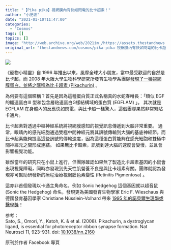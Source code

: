 ```yaml
---
title: "【Pika pika】視網膜內有快如閃電的比卡超素！"
author: "小肥波"
date: "2021-01-10T11:47:00"
categories:
  - "Cosmos"
tags: []
topics: []
image: "http://web.archive.org/web/2021im_/https://assets.thestandnews.com/media/photos/a_omdWB_SfltLus.png"
original_url: "thestandnews.com/cosmos/pika-pika-視網膜內有快如閃電的比卡超素"
---
```

![](http://web.archive.org/web/2021im_/https://assets.thestandnews.com/media/photos/a_omdWB_SfltLus.png)

《寵物小精靈》自 1996 年推出以來，風摩全球大小朋友，當中最受歡迎的自然是比卡超，而 2008 年大阪大學生物科學研究所發育生物學系團隊[發現了一種視網膜蛋白，並將之暱稱為比卡超素 (Pikachurin)](http://web.archive.org/web/20211229092158/https://doi.org/10.1038/nn.2160) 。

為何要有這個暱稱？首先是因為這種蛋白質正式名稱真的水蛇春咁長：「類似 EGF 的纖連蛋白III 型和包含層粘連蛋白G樣結構域的蛋白質 (EGFLAM) 」。 其次就是 EGFLAM 在身體內的反應快如閃電，與比卡超一樣驚人，這個團隊果然非常緊貼卡通片。

比卡超素對透過中樞神經系統將視網膜感知的視覺訊息傳遞到大腦非常重要。 通常，眼睛內的感光細胞通過雙極中間神經元將其訊號傳輸到大腦的基底神經節。而比卡超素能夠提高這些訊號的傳輸速度，因為這種蛋白質能夠在感光細胞和雙極中間神經元之間形成連結。 如果無比卡超素，訊號到達大腦的速度會變慢，並且會影響視覺功能。

雖然當年的研究只在小鼠上進行，但團隊確認如果無了製造比卡超素基因的小鼠會出現視覺障礙，同時亦發現到先天性肌營養不良是與比卡超素有關。團隊就認為發現亦可幫助研發新的療程治療視網膜色素變性 (Retinitis Pigmentosa) 。

這亦非首個發現以卡通主角命名，例如 Sonic hedgehog 這個基因就以超音鼠 (Sonic the Hedgehog) 命名，發現更為美國發育生物學家 Eric F. Wieschaus 與德國發育基因學家 Christiane Nüsslein-Volhard 帶來 [1995 年的諾貝爾生理學或醫學獎](http://web.archive.org/web/20211229092158/https://www.nobelprize.org/prizes/medicine/1995/summary/)！

参考：  
Sato, S., Omori, Y., Katoh, K. & et al. (2008). Pikachurin, a dystroglycan ligand, is essential for photoreceptor ribbon synapse formation. Nat Neurosci 11, 923–931. doi: [10.1038/nn.2160](http://web.archive.org/web/20211229092158/https://doi.org/10.1038/nn.2160)

原刊於作者 Facebook 專頁